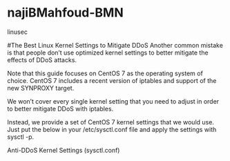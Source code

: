 # najiBMahfoud-BMN
linusec

#The Best Linux Kernel Settings to Mitigate DDoS
Another common mistake is that people don’t use optimized kernel settings to better mitigate the effects of DDoS attacks.

Note that this guide focuses on CentOS 7 as the operating system of choice. CentOS 7 includes a recent version of iptables and support of the new SYNPROXY target.

We won’t cover every single kernel setting that you need to adjust in order to better mitigate DDoS with iptables.

Instead, we provide a set of CentOS 7 kernel settings that we would use. Just put the below in your /etc/sysctl.conf file and apply the settings with sysctl -p.

Anti-DDoS Kernel Settings (sysctl.conf)
